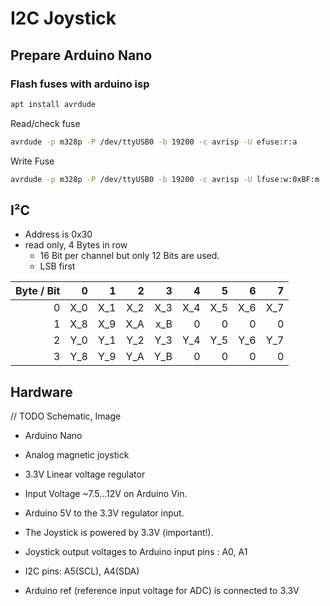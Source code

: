 # I2C Joystick

## Prepare Arduino Nano

### Flash fuses with arduino isp

``` bash
apt install avrdude
```

Read/check fuse
``` bash
avrdude -p m328p -P /dev/ttyUSB0 -b 19200 -c avrisp -U efuse:r:a
```

Write Fuse
``` bash
avrdude -p m328p -P /dev/ttyUSB0 -b 19200 -c avrisp -U lfuse:w:0xBF:m
```

## I²C

- Address is 0x30
- read only, 4 Bytes in row
    - 16 Bit per channel but only 12 Bits are used.
    - LSB first

| Byte / Bit | 0 | 1 | 2 | 3 | 4 | 5 | 6 | 7 |
|---:|---:|---:|---:|---:|---:|---:|---:|---:|
| 0 | X_0 | X_1 | X_2 | X_3 | X_4 | X_5 | X_6 | X_7 |
| 1 | X_8 | X_9 | X_A | x_B | 0 | 0 | 0 | 0 |
| 2 | Y_0 | Y_1 | Y_2 | Y_3 | Y_4 | Y_5 | Y_6 | Y_7 |
| 3 | Y_8 | Y_9 | Y_A | Y_B | 0 | 0 | 0 | 0 |



## Hardware

// TODO Schematic, Image

- Arduino Nano
- Analog magnetic joystick
- 3.3V Linear voltage regulator

- Input Voltage ~7.5...12V on Arduino Vin.
- Arduino 5V to the 3.3V regulator input. 
- The Joystick is powered by 3.3V (important!).
- Joystick output voltages to Arduino input pins : A0, A1
- I2C pins: A5(SCL), A4(SDA)
- Arduino ref (reference input voltage for ADC) is connected to 3.3V